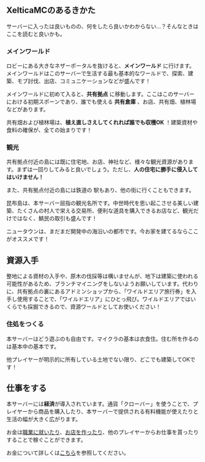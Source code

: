 ## XelticaMCのあるきかた

サーバーに入ったは良いものの、何をしたら良いかわからない...？そんなときはここを読むと良いかも。

### メインワールド

ロビーにある大きなネザーポータルを抜けると、**メインワールド** に行けます。メインワールドはこのサーバーで生活する最も基本的なワールドで、探索、建築、モブ討伐、出店、コミュニケーションなどが盛んです！

メインワールドに初めて入ると、**共有拠点** に移動します。ここはこのサーバーにおける初期スポーンであり、誰でも使える **共有倉庫** 、お店、共有畑、植林場などがあります。

共有畑および植林場は、**植え直しさえしてくれれば誰でも収穫OK** ！建築資材や食料の確保が、全ての始まりです！

### 観光

<!-- 共有拠点の島 の名前を決めたい -->

共有拠点付近の島には既に住宅地、お店、神社など、様々な観光資源があります。まずは一回りしてみると良いでしょう。ただし、**人の住宅に勝手に侵入してはいけません！**

また、共有拠点付近の島には鉄道の 駅もあり、他の街に行くこともできます。

<!-- TODO: 昆布島の写真を貼る -->

昆布島は、本サーバー屈指の観光名所です。中世時代を思い起こさせる美しい建築、たくさんの村人で栄える交易所、便利な道具を購入できるお店など、観光だけではなく、鯖民の取引も盛んです！

<!-- TODO: ニュータウンの写真を貼る -->

ニュータウンは、まだまだ開発中の海沿いの都市です。今お家を建てるならここがオススメです！

## 資源入手

整地による資材の入手や、原木の伐採等は構いませんが、地下は建築に使われる可能性があるため、ブランチマイニングをしないようお願いしています。代わりに、共有拠点の裏にあるアドミンショップから、「ワイルドエリア旅行券」を入手し使用することで、「ワイルドエリア」にひとっ飛び。ワイルドエリアではいくらでも採掘できるので、資源ワールドとしてお使いください！

### 住処をつくる

本サーバーはどう遊ぶのも自由です。マイクラの基本は衣食住。住む所を作るのは基本中の基本です。

他プレイヤーが明示的に所有している土地でない限り、どこでも建築してOKです！

## 仕事をする

本サーバーには**経済**が導入されています。通貨「クローバー」を使うことで、プレイヤーから商品を購入したり、本サーバーで提供される有料機能が使えたりと生活の幅が大きく広がります。

お金は[職業に就いたり](/docs/earn)、[お店を作ったり](/docs/plugins/shop)、他のプレイヤーからお仕事を貰ったりすることで稼ぐことができます。

お金について詳しくは[こちら](/docs/money)を参照してください。
